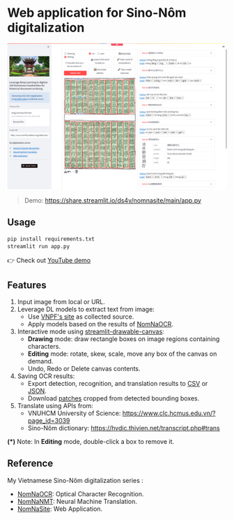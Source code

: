 # Web application for Sino-Nôm digitalization

[![demo](./imgs/demo.png)](https://youtu.be/o5xpfwalEWw)

> Demo: https://share.streamlit.io/ds4v/nomnasite/main/app.py

## Usage

```bash
pip install requirements.txt
streamlit run app.py
```

👉 Check out [YouTube demo](https://youtu.be/o5xpfwalEWw)

## Features

1. Input image from local or URL.
2. Leverage DL models to extract text from image:
    - Use [VNPF's site](https://www.nomfoundation.org) as collected source.
    - Apply models based on the results of [NomNaOCR](https://github.com/ds4v/NomNaOCR).
3. Interactive mode using [streamlit-drawable-canvas](https://github.com/andfanilo/streamlit-drawable-canvas):
    - **Drawing** mode: draw rectangle boxes on image regions containing characters.
    - **Editing** mode: rotate, skew, scale, move any box of the canvas on demand.
    - Undo, Redo or Delete canvas contents.
4. Saving OCR results:
    - Export detection, recognition, and translation results to [CSV](data/data.csv) or [JSON](data/data.json).
    - Download [patches](data/patches.zip) cropped from detected bounding boxes.
5. Translate using APIs from:
    - VNUHCM University of Science: https://www.clc.hcmus.edu.vn/?page_id=3039
    - Sino-Nôm dictionary: https://hvdic.thivien.net/transcript.php#trans

**(\*)** Note: In **Editing** mode, double-click a box to remove it.

## Reference

My Vietnamese Sino-Nôm digitalization series :

-   [NomNaOCR](https://github.com/ds4v/NomNaOCR): Optical Character Recognition.
-   [NomNaNMT](https://github.com/ds4v/NomNaNMT): Neural Machine Translation.
-   [NomNaSite](https://github.com/ds4v/NomNaSite): Web Application.
